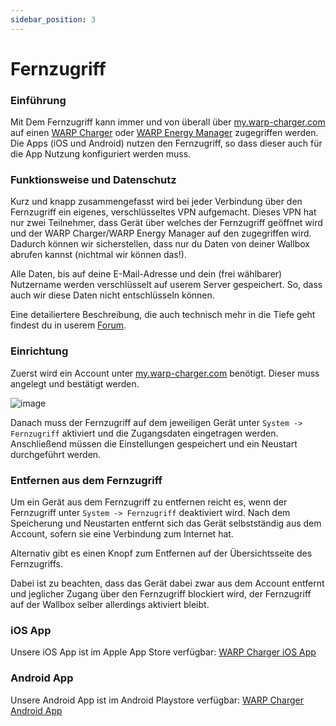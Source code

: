 ```yaml
---
sidebar_position: 3
---
```


# Fernzugriff

### Einführung
Mit Dem Fernzugriff kann immer und von überall über [my.warp-charger.com](https://my.warp-charger.com) auf einen [WARP Charger](/docs/warp_charger/introduction) oder [WARP Energy Manager](/docs/warp_energy_manager/introduction) zugegriffen werden. 
Die Apps (iOS und Android) nutzen den Fernzugriff, so dass dieser auch für die App Nutzung konfiguriert werden muss.

### Funktionsweise und Datenschutz
Kurz und knapp zusammengefasst wird bei jeder Verbindung über den Fernzugriff ein eigenes, verschlüsseltes VPN aufgemacht. Dieses VPN hat nur zwei Teilnehmer, dass Gerät über welches der Fernzugriff geöffnet wird und der WARP Charger/WARP Energy Manager auf den zugegriffen wird. Dadurch können wir sicherstellen, dass nur du Daten von deiner Wallbox abrufen kannst (nichtmal wir können das!).

Alle Daten, bis auf deine E-Mail-Adresse und dein (frei wählbarer) Nutzername werden verschlüsselt auf userem Server gespeichert. So, dass auch wir diese Daten nicht entschlüsseln können.

Eine detailiertere Beschreibung, die auch technisch mehr in die Tiefe geht findest du in userem [Forum](https://www.tinkerunity.org/topic/12365-fernzugriff-alpha).

### Einrichtung
Zuerst wird ein Account unter [my.warp-charger.com](https://my.warp-charger.com) benötigt. Dieser muss angelegt und bestätigt werden.

![image](/img/webinterface/system/warp-system_remote_access.jpeg)

Danach muss der Fernzugriff auf dem jeweiligen Gerät unter `System -> Fernzugriff` aktiviert und die Zugangsdaten eingetragen werden. Anschließend müssen die Einstellungen gespeichert und ein Neustart durchgeführt werden.

### Entfernen aus dem Fernzugriff
Um ein Gerät aus dem Fernzugriff zu entfernen reicht es, wenn der Fernzugriff unter `System -> Fernzugriff` deaktiviert wird. Nach dem Speicherung und Neustarten entfernt sich das Gerät selbstständig aus dem Account, sofern sie eine Verbindung zum Internet hat.

Alternativ gibt es einen Knopf zum Entfernen auf der Übersichtsseite des Fernzugriffs. 

Dabei ist zu beachten, dass das Gerät dabei zwar aus dem Account entfernt und jeglicher Zugang über den Fernzugriff blockiert wird, der Fernzugriff auf der Wallbox selber allerdings aktiviert bleibt.

### iOS App
Unsere iOS App ist im Apple App Store verfügbar: [WARP Charger iOS App](https://apps.apple.com/us/app/warp-by-tinkerforge/id6736695801)

### Android App
Unsere Android App ist im Android Playstore verfügbar: [WARP Charger Android App](https://play.google.com/store/apps/details?id=com.tinkerforge.warp)

